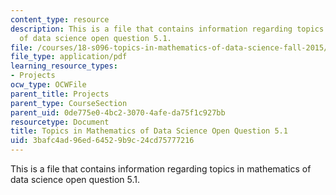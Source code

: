 ```yaml
---
content_type: resource
description: This is a file that contains information regarding topics in mathematics
  of data science open question 5.1.
file: /courses/18-s096-topics-in-mathematics-of-data-science-fall-2015/3bafc4ad96ed64529b9c24cd75777216_MIT18_S096F15_Open5.1.pdf
file_type: application/pdf
learning_resource_types:
- Projects
ocw_type: OCWFile
parent_title: Projects
parent_type: CourseSection
parent_uid: 0de775e0-4bc2-3070-4afe-da75f1c927bb
resourcetype: Document
title: Topics in Mathematics of Data Science Open Question 5.1
uid: 3bafc4ad-96ed-6452-9b9c-24cd75777216
---
```

This is a file that contains information regarding topics in mathematics of data science open question 5.1.


